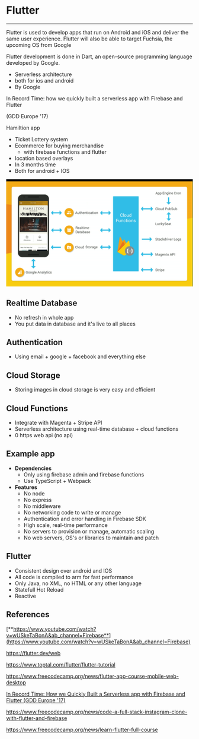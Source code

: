# Flutter

---

Flutter is used to develop apps that run on Android and iOS and deliver the same user experience. Flutter will also be able to target Fuchsia, the upcoming OS from Google

Flutter development is done in Dart, an open-source programming language developed by Google.

- Serverless architecture
- both for ios and android
- By Google

In Record Time: how we quickly built a serverless app with Firebase and Flutter

(GDD Europe '17)

Hamiltion app

- Ticket Lottery system
- Ecommerce for buying merchandise
  - with firebase functions and flutter
- location based overlays
- In 3 months time
- Both for android + IOS

![image](media/Flutter-image1.png)

## Realtime Database

- No refresh in whole app
- You put data in database and it's live to all places

## Authentication

- Using email + google + facebook and everything else

## Cloud Storage

- Storing images in cloud storage is very easy and efficient

## Cloud Functions

- Integrate with Magenta + Stripe API
- Serverless architecture using real-time database + cloud functions
- 0 https web api (no api)

## Example app

- **Dependencies**
  - Only using firebase admin and firebase functions
  - Use TypeScript + Webpack
- **Features**
  - No node
  - No express
  - No middleware
  - No networking code to write or manage
  - Authentication and error handling in Firebase SDK
  - High scale, real-time performance
  - No servers to provision or manage, automatic scaling
  - No web servers, OS's or libraries to maintain and patch

## Flutter

- Consistent design over android and IOS
- All code is compiled to arm for fast performance
- Only Java, no XML, no HTML or any other language
- Statefull Hot Reload
- Reactive

## References

[**https://www.youtube.com/watch?v=wUSkeTaBonA&ab_channel=Firebase**](https://www.youtube.com/watch?v=wUSkeTaBonA&ab_channel=Firebase)

<https://flutter.dev/web>

<https://www.toptal.com/flutter/flutter-tutorial>

<https://www.freecodecamp.org/news/flutter-app-course-mobile-web-desktop>

[In Record Time: How we Quickly Built a Serverless app with Firebase and Flutter (GDD Europe '17)](https://www.youtube.com/watch?v=prlK_QL_qOA)

<https://www.freecodecamp.org/news/code-a-full-stack-instagram-clone-with-flutter-and-firebase>

<https://www.freecodecamp.org/news/learn-flutter-full-course>
